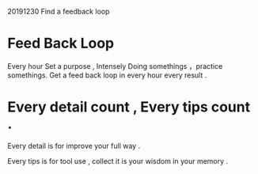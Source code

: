 20191230 Find a feedback loop

# Feed Back Loop 

Every hour Set a purpose , Intensely Doing somethings ，practice somethings.  Get a feed back loop in every hour every result .

# Every detail count , Every tips count . 

Every detail is for improve your full way . 

Every tips is for tool use , collect it is your wisdom in your memory . 

